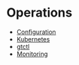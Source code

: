 # Operations

* [Configuration](./configuration.md)
* [Kubernetes](./kubernetes.md)
* [gtctl](./gtctl.md)
* [Monitoring](./monitoring.md)
<!-- * [Import data](./import-data.md)
* [Export data](./export-data.md)
* [Backup & restore data](./back-up-&-restore-data.md)
* [Capacity planning](./capacity-planning.md) -->